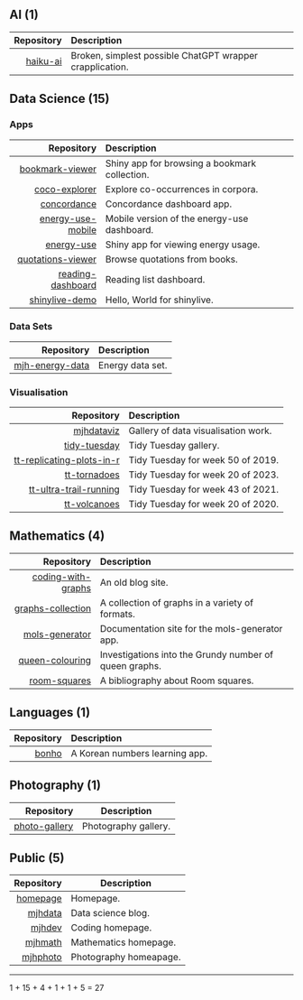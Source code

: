 ## AI (1)

| Repository                                           | Description                                              |
| ---------------------------------------------------: | :------------------------------------------------------- |
| [haiku-ai](https://fossil-harvest-mambo.glitch.me/)  | Broken, simplest possible ChatGPT wrapper crapplication. |

## Data Science (15)

### Apps

| Repository                                                              | Description                                       |
| ----------------------------------------------------------------------: | :------------------------------------------------ |
| [bookmark-viewer](https://mhenderson.shinyapps.io/bookmark-viewer/)     | Shiny app for browsing a bookmark collection.     |
| [coco-explorer](https://mhenderson.shinyapps.io/coco-explorer/)         | Explore co-occurrences in corpora.                |
| [concordance](https://mhenderson.shinyapps.io/concordance/)             | Concordance dashboard app.                        |
| [energy-use-mobile](https://mhenderson.shinyapps.io/energy-use-mobile/) | Mobile version of the energy-use dashboard.       |
| [energy-use](https://mhenderson.shinyapps.io/energy-use/)               | Shiny app for viewing energy usage.               |
| [quotations-viewer](https://mhenderson.shinyapps.io/quotations-viewer/) | Browse quotations from books.                     |
| [reading-dashboard](http://rpubs.com/mhenderson/reading-dashboard)      | Reading list dashboard.                           |
| [shinylive-demo](https://mhenderson.github.io/shinylive-demo/)          | Hello, World for shinylive.                       |

### Data Sets

| Repository                                                              | Description        |
| ----------------------------------------------------------------------: | :----------------- |
| [mjh-energy-data](https://mjh-energy-data.netlify.app/)                 | Energy data set.   |

### Visualisation

| Repository                                                                            | Description                          |
| ------------------------------------------------------------------------------------: | :----------------------------------- |
| [mjhdataviz](https://mjhdataviz.netlify.app/)                                         | Gallery of data visualisation work.  |
| [tidy-tuesday](https://mhenderson.github.io/tidy-tuesday/)                            | Tidy Tuesday gallery.                |
| [tt-replicating-plots-in-r](https://mhenderson.github.io/tt-replicating-plots-in-r/)  | Tidy Tuesday for week 50 of 2019.    |
| [tt-tornadoes](https://mhenderson.github.io/tt-tornadoes/)                            | Tidy Tuesday for week 20 of 2023.    |
| [tt-ultra-trail-running](https://mhenderson.github.io/tt-ultra-trail-running/)        | Tidy Tuesday for week 43 of 2021.    |
| [tt-volcanoes](https://mhenderson.github.io/tt-volcanoes/)                            | Tidy Tuesday for week 20 of 2020.    |

## Mathematics (4)

| Repository                                                              | Description                                            |
| ----------------------------------------------------------------------: | :----------------------------------------------------- |
| [coding-with-graphs](https://coding-with-graphs.netlify.app/)           | An old blog site.                                      |
| [graphs-collection](http://mhenderson.github.io/graphs-collection/)     | A collection of graphs in a variety of formats.        |
| [mols-generator](https://mols-generator.netlify.app/)                   | Documentation site for the mols-generator app.         |
| [queen-colouring](https://mhenderson.github.io/queen-colouring/)        | Investigations into the Grundy number of queen graphs. |
| [room-squares](https://room-squares.netlify.app/)                       | A bibliography about Room squares.                     |
 
## Languages (1)

| Repository                                  | Description                            |
| ------------------------------------------: | :------------------------------------- |
| [bonho](https://bonho.netlify.app/)         | A Korean numbers learning app.         |

## Photography (1)

| Repository                                                      | Description             |
| --------------------------------------------------------------: | ----------------------- |
| [photo-gallery](https://mhenderson.github.io/photo-gallery/)    | Photography gallery.    |

## Public (5)

| Repository                                                | Description             |
| --------------------------------------------------------: | ----------------------- |
| [homepage](https://mhenderson.github.io/)                 | Homepage.               |
| [mjhdata](https://mhenderson.github.io/mjhdata/)          | Data science blog.      |
| [mjhdev](https://mhenderson.github.io/mjhdev/)            | Coding homepage.        |
| [mjhmath](https://mhenderson.github.io/mjhmath/)          | Mathematics homepage.   |
| [mjhphoto](https://mhenderson.github.io/mjhphoto/)        | Photography homeapage.  |

<hr>

1 + 15 + 4 + 1 + 1 + 5 = 27

